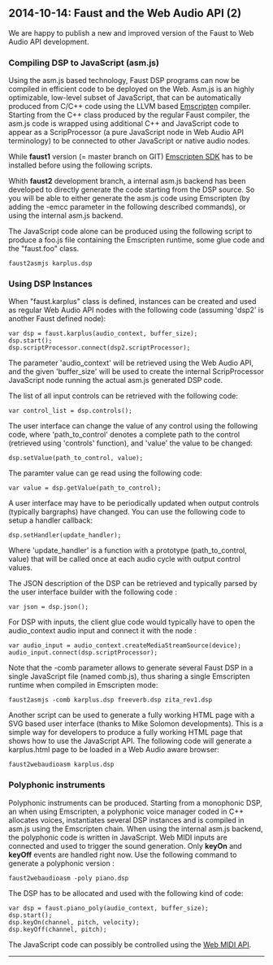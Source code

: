 ## **2014-10-14:** Faust and the Web Audio API (2)

We are happy to publish a new and improved version of the Faust to Web Audio API development.

### Compiling DSP to JavaScript (asm.js)

Using the asm.js based technology, Faust DSP programs can now be compiled in efficient code to be deployed on the Web. Asm.js is an highly optimizable, low-level subset of JavaScript, that can be automatically produced from C/C++ code using the LLVM based [Emscripten](http://kripken.github.io/emscripten-site/) compiler. Starting from the C++ class produced by the regular Faust compiler, the asm.js code is wrapped using additional C++ and JavaScript code to appear as a ScripProcessor (a pure JavaScript node in Web Audio API terminology) to be connected to other JavaScript or native audio nodes.

While **faust1**  version (= master branch on GIT) [Emscripten SDK](http://kripken.github.io/emscripten-site/docs/getting_started/downloads.html) has to be installed before using the following scripts.

Whith **faust2** development branch, a internal asm.js backend has been developed to directly generate the code starting from the DSP source. So you will be able to either generate the asm.js code using Emscripten (by adding the -emcc parameter in the following described commands), or using the internal asm.js backend.

The JavaScript code alone can be produced using the following script to produce a foo.js file containing the Emscripten runtime, some glue code and the "faust.foo" class.

    faust2asmjs karplus.dsp

### Using DSP Instances

When "faust.karplus" class is defined, instances can be created and used as regular Web Audio API nodes with the following code (assuming 'dsp2' is another Faust defined node):

    var dsp = faust.karplus(audio_context, buffer_size);
    dsp.start();
    dsp.scriptProcessor.connect(dsp2.scriptProcessor);
 

The parameter 'audio_context' will be retrieved using the Web Audio API, and the given 'buffer_size' will be used to create the internal ScripProcessor JavaScript node running the actual asm.js generated DSP code. 

The list of all input controls can be retrieved with the following code:

    var control_list = dsp.controls();

The user interface can change the value of any control using the following code, where 'path_to_control' denotes a complete path to the control (retrieved using 'controls' function), and 'value' the value to be changed:  

    dsp.setValue(path_to_control, value);

The paramter value can ge read using the following code:

    var value = dsp.getValue(path_to_control);

A user interface may have to be periodically updated when output controls (typically bargraphs) have changed. You can use the following code to setup a handler callback:

    dsp.setHandler(update_handler);
  
Where 'update_handler' is a function with a prototype (path_to_control, value) that will be called once at each audio cycle with output control values.

The JSON description of the DSP can be retrieved and typically parsed by the user interface builder with the following code : 

    var json = dsp.json();

For DSP with inputs, the client glue code would typically have to open the audio_context audio input and connect it with the node : 

    var audio_input = audio_context.createMediaStreamSource(device);
    audio_input.connect(dsp.scriptProcessor);
 

Note that the -comb parameter allows to generate several Faust DSP in a single JavaScript file (named comb.js), thus sharing a single Emscripten runtime when compiled in Emscripten mode:

    faust2asmjs -comb karplus.dsp freeverb.dsp zita_rev1.dsp 

Another script can be used to generate a fully working HTML page with a SVG based user interface (thanks to Mike Solomon developments). This is a simple way for developers to produce a fully working HTML page that shows how to use the JavaScript API. The following code will generate a karplus.html page to be loaded in a Web Audio aware browser:

    faust2webaudioasm karplus.dsp 
    
### Polyphonic instruments 

Polyphonic instruments can be produced. Starting from a monophonic DSP, an when using Emscripten, a polyphonic voice manager coded in C++ allocates voices, instantiates several DSP instances and is compiled in asm.js using the Emscripten chain. When using the internal asm.js backend, the polyphonic code is written in JavaScript. Web MIDI inputs are connected and used to trigger the sound generation. Only **keyOn** and **keyOff** events are handled right now. Use the following command to generate a polyphonic version :

    faust2webaudioasm -poly piano.dsp 
 
The DSP has to be allocated and used with the following kind of code:

    var dsp = faust.piano_poly(audio_context, buffer_size);
    dsp.start();
    dsp.keyOn(channel, pitch, velocity);
    dsp.keyOff(channel, pitch);

The JavaScript code can possibly be controlled using the [Web MIDI API](https://www.w3.org/TR/webmidi/).

---
